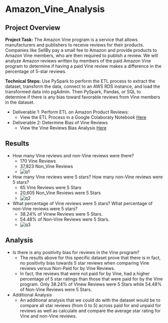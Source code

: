 # Amazon_Vine_Analysis
## Project Overview
**Project Task:** The Amazon Vine program is a service that allows manufacturers and publishers to receive reviews for their products. Companies like SellBy pay a small fee to Amazon and provide products to Amazon Vine members, who are then required to publish a review. We will analyze Amazon reviews written by members of the paid Amazon Vine program to determine if having a paid Vine review makes a difference in the percentage of 5-star reviews.

**Technical Steps:** Use PySpark to perform the ETL process to extract the dataset, transform the data, connect to an AWS RDS instance, and load the transformed data into pgAdmin. Then PySpark, Pandas, or SQL to determine if there is any bias toward favorable reviews from Vine members in the dataset.
* Deliverable 1: Perform ETL on Amazon Product Reviews:
    * View the ETL Process in a Google Colaboraty Notebook [Here](https://github.com/Angienoelhaverly/Amazon_Vine_Analysis/blob/main/Amazon_Reviews_ETL.ipynb)
* Deliverable 2: Determine Bias of Vine Reviews
    * View the Vine Reviews Bias Analysis [Here](https://github.com/Angienoelhaverly/Amazon_Vine_Analysis/blob/main/Vine_Review_Analysis.ipynb)

## Results
* How many Vine reviews and non-Vine reviews were there?
    * 170 Vine Reviews
    * 37,823 Non_Vine Reviews
    * ![q1](https://user-images.githubusercontent.com/73972332/112770130-fd94e180-8fd9-11eb-82b3-8c39763af392.png)
* How many Vine reviews were 5 stars? How many non-Vine reviews were 5 stars?
    * 65 Vine Reviews were 5 Stars
    * 20,605 Non_Vine Reviews were 5 Stars
    * ![q2](https://user-images.githubusercontent.com/73972332/112770134-0dacc100-8fda-11eb-9789-40798935fb7f.png)
*  What percentage of Vine reviews were 5 stars? What percentage of non-Vine reviews were 5 stars?
    *  38.24% of Vinew Reviews were 5 Stars. 
    *  54.48% of Non-Vine Reviews were 5 Stars. 
    *  ![q3](https://user-images.githubusercontent.com/73972332/112770155-2fa64380-8fda-11eb-8f89-d28a0eae36a4.png)

## Analysis
* Is there is any positivity bias for reviews in the Vine program?
   * The results above for this specific dataset prove that there is in fact, no positivity bias towards 5 star reviews when comparing Vine reviews versus Non-Paid for by Vine Reviews. 
   * In fact, the reviews that were not paid for by Vine, had a higher percentage of 5 star ratings than those that were paid for by the Vine program. Only 38.24% of Vinew Reviews were 5 Stars while 54.48% of Non-Vine Reviews were 5 Stars.
* Additional Analysis
   * An additional analysis that we could do with the dataset would be to compare all star reviews (from 0 to 5) across paid for and unpaid for reviews as well as calculate and compare the average star rating for Vine and non-Vine reviews. 

